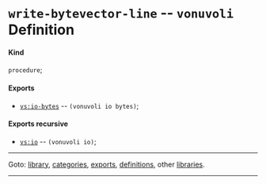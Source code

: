 

<a id='definition__vonuvoli__write-bytevector-line'></a>

# `write-bytevector-line` -- `vonuvoli` Definition


<a id='definition__vonuvoli__write-bytevector-line__kind'></a>

#### Kind

`procedure`;


<a id='definition__vonuvoli__write-bytevector-line__exports'></a>

#### Exports

 * [`vs:io-bytes`](../../vonuvoli/exports/vs_3a_io-bytes.md#export__vonuvoli__vs_3a_io-bytes) -- `(vonuvoli io bytes)`;


<a id='definition__vonuvoli__write-bytevector-line__exports-recursive'></a>

#### Exports recursive

 * [`vs:io`](../../vonuvoli/exports/vs_3a_io.md#export__vonuvoli__vs_3a_io) -- `(vonuvoli io)`;

----

Goto: [library](../../vonuvoli/_index.md#library__vonuvoli), [categories](../../vonuvoli/categories/_index.md#toc__vonuvoli__categories), [exports](../../vonuvoli/exports/_index.md#toc__vonuvoli__exports), [definitions](../../vonuvoli/definitions/_index.md#toc__vonuvoli__definitions), other [libraries](../../_libraries.md#toc__libraries).

----


